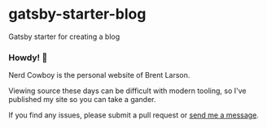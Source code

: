 # gatsby-starter-blog

Gatsby starter for creating a blog

### Howdy! 🤠

Nerd Cowboy is the personal website of Brent Larson.

Viewing source these days can be difficult with modern tooling, so I've published my site so you can take a gander.

If you find any issues, please submit a pull request or [send me a message](https://nerdcowboy.com/contact).
